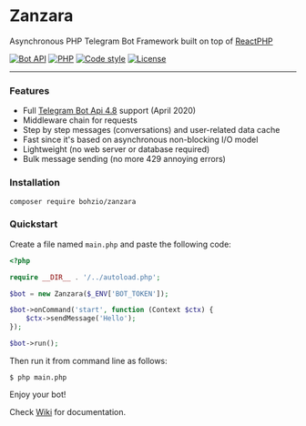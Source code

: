 # Zanzara
Asynchronous PHP Telegram Bot Framework built on top of [ReactPHP](https://reactphp.org/)

[![Bot API](https://img.shields.io/badge/Bot%20API-4.8%20(April%202020)-blue)](https://core.telegram.org/bots/api)
[![PHP](https://img.shields.io/badge/PHP-%3E%3D7.1-blue)](https://www.php.net/)
[![Code style](https://img.shields.io/badge/code%20style-standard-green)](https://www.php-fig.org/psr/psr-2/)
[![License](https://img.shields.io/badge/license-MIT-green)](https://github.com/bohzio/zanzara/blob/develop/LICENSE.md)

---

### Features
* Full [Telegram Bot Api 4.8](https://core.telegram.org/bots/api) support (April 2020)
* Middleware chain for requests
* Step by step messages (conversations) and user-related data cache
* Fast since it's based on asynchronous non-blocking I/O model
* Lightweight (no web server or database required)
* Bulk message sending (no more 429 annoying errors)

### Installation
```
composer require bohzio/zanzara
```
    
### Quickstart

Create a file named ```main.php``` and paste the following code:

```php
<?php

require __DIR__ . '/../autoload.php';

$bot = new Zanzara($_ENV['BOT_TOKEN']);

$bot->onCommand('start', function (Context $ctx) {
    $ctx->sendMessage('Hello');
});

$bot->run();
```

Then run it from command line as follows:

    $ php main.php

Enjoy your bot!

Check [Wiki](https://github.com/bohzio/zanzara/wiki) for documentation.